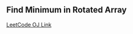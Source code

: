 Find Minimum in Rotated Array
---
[LeetCode OJ Link](https://leetcode.com/problems/find-minimum-in-rotated-sorted-array/)